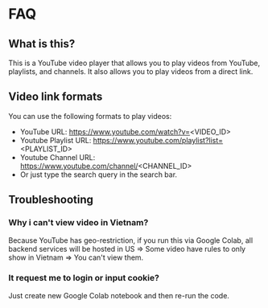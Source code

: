 # FAQ

## What is this?

This is a YouTube video player that allows you to play videos from YouTube, playlists, and channels. It also allows you to play videos from a direct link.

## Video link formats

You can use the following formats to play videos:

- YouTube URL: https://www.youtube.com/watch?v=<VIDEO_ID>
- Youtube Playlist URL: https://www.youtube.com/playlist?list=<PLAYLIST_ID>
- Youtube Channel URL: https://www.youtube.com/channel/<CHANNEL_ID>
- Or just type the search query in the search bar.

## Troubleshooting

### Why i can't view video in Vietnam?

Because YouTube has geo-restriction, if you run this via Google Colab, all backend services will be hosted in US => Some video have rules to only show in Vietnam => You can't view them.

### It request me to login or input cookie?

Just create new Google Colab notebook and then re-run the code.

